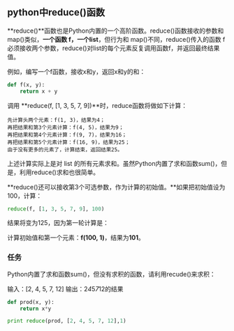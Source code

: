 ## python中reduce()函数

**reduce()**函数也是Python内置的一个高阶函数。reduce()函数接收的参数和 map()类似，**一个函数 f，一个list**，但行为和 map()不同，reduce()传入的函数 f 必须接收两个参数，reduce()对list的每个元素反复调用函数f，并返回最终结果值。

例如，编写一个f函数，接收x和y，返回x和y的和：

```python
def f(x, y):
    return x + y
```

调用 **reduce(f, [1, 3, 5, 7, 9])**时，reduce函数将做如下计算：

```
先计算头两个元素：f(1, 3)，结果为4；
再把结果和第3个元素计算：f(4, 5)，结果为9；
再把结果和第4个元素计算：f(9, 7)，结果为16；
再把结果和第5个元素计算：f(16, 9)，结果为25；
由于没有更多的元素了，计算结束，返回结果25。
```

上述计算实际上是对 list 的所有元素求和。虽然Python内置了求和函数sum()，但是，利用reduce()求和也很简单。

**reduce()还可以接收第3个可选参数，作为计算的初始值。**如果把初始值设为100，计算：

```python
reduce(f, [1, 3, 5, 7, 9], 100)
```

结果将变为125，因为第一轮计算是：

计算初始值和第一个元素：**f(100, 1)**，结果为**101**。

### 任务

Python内置了求和函数sum()，但没有求积的函数，请利用recude()来求积：

输入：[2, 4, 5, 7, 12]
输出：2*4*5*7*12的结果

```python
def prod(x, y):
    return x*y

print reduce(prod, [2, 4, 5, 7, 12],1)
```

